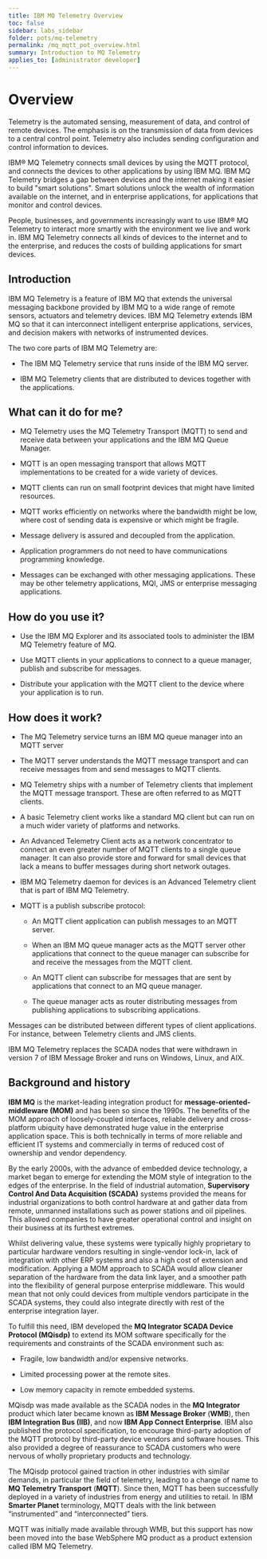 ```yaml
---
title: IBM MQ Telemetry Overview
toc: false
sidebar: labs_sidebar
folder: pots/mq-telemetry
permalink: /mq_mqtt_pot_overview.html
summary: Introduction to MQ Telemetry
applies_to: [administrator developer]
---
```


# Overview

Telemetry is the automated sensing, measurement of data, and control of remote devices. The emphasis is on the transmission of data from devices to a central control point. Telemetry also includes sending configuration and control information to devices.

IBM® MQ Telemetry connects small devices by using the MQTT protocol, and connects the devices to other applications by using IBM MQ. IBM MQ Telemetry bridges a gap between devices and the internet making it easier to build "smart solutions". Smart solutions unlock the wealth of information available on the internet, and in enterprise applications, for applications that monitor and control devices.

People, businesses, and governments increasingly want to use IBM® MQ Telemetry to interact more smartly with the environment we live and work in. IBM MQ Telemetry connects all kinds of devices to the internet and to the enterprise, and reduces the costs of building applications for smart devices.

## Introduction 

IBM MQ Telemetry is a feature of IBM MQ that extends the universal messaging backbone provided by IBM MQ to a wide range of remote sensors, actuators and telemetry devices. IBM MQ Telemetry extends IBM MQ so that it can interconnect intelligent enterprise applications, services, and decision makers with networks of instrumented devices.

The two core parts of IBM MQ Telemetry are:

* The IBM MQ Telemetry service that runs inside of the IBM MQ server.

* IBM MQ Telemetry clients that are distributed to devices together with the applications.

## What can it do for me? 

* MQ Telemetry uses the MQ Telemetry Transport (MQTT) to send and receive data between your applications and the IBM MQ Queue Manager.

* MQTT is an open messaging transport that allows MQTT implementations to be created for a wide variety of devices.

* MQTT clients can run on small footprint devices that might have limited resources.

* MQTT works efficiently on networks where the bandwidth might be low, where cost of sending data is expensive or which might be fragile.

* Message delivery is assured and decoupled from the application.

* Application programmers do not need to have communications programming knowledge.

* Messages can be exchanged with other messaging applications. These may be other telemetry applications, MQI, JMS or enterprise messaging applications.

## How do you use it? 

* Use the IBM MQ Explorer and its associated tools to administer the IBM MQ Telemetry feature of MQ.

* Use MQTT clients in your applications to connect to a queue manager, publish and subscribe for messages.

* Distribute your application with the MQTT client to the device where your application is to run.

## How does it work? 

* The MQ Telemetry service turns an IBM MQ queue manager into an MQTT server

* The MQTT server understands the MQTT message transport and can receive messages from and send messages to MQTT clients.

* MQ Telemetry ships with a number of Telemetry clients that implement the MQTT message transport. These are often referred to as MQTT clients.

* A basic Telemetry client works like a standard MQ client but can run on a much wider variety of platforms and networks.

* An Advanced Telemetry Client acts as a network concentrator to connect an even greater number of MQTT clients to a single queue manager. It can also provide store and forward for small devices that lack a means to buffer messages during short network outages.

* IBM MQ Telemetry daemon for devices is an Advanced Telemetry client that is part of IBM MQ Telemetry.

* MQTT is a publish subscribe protocol:

    * An MQTT client application can publish messages to an MQTT server.

    * When an IBM MQ queue manager acts as the MQTT server other applications that connect to the queue manager can subscribe for and receive the messages from the MQTT client.

    * An MQTT client can subscribe for messages that are sent by applications that connect to an MQ queue manager.

    * The queue manager acts as router distributing messages from publishing applications to subscribing applications.

Messages can be distributed between different types of client applications. For instance, between Telemetry clients and JMS clients.

IBM MQ Telemetry replaces the SCADA nodes that were withdrawn in version 7 of IBM Message Broker and runs on Windows, Linux, and AIX.

## Background and history

**IBM MQ** is the market-leading integration product for
**message-oriented-middleware (MOM)** and has been so since the 1990s. The
benefits of the MOM approach of loosely-coupled interfaces, reliable delivery
and cross-platform ubiquity have demonstrated huge value in the enterprise
application space. This is both technically in terms of more reliable and
efficient IT systems and commercially in terms of reduced cost of ownership and vendor dependency.

By the early 2000s, with the advance of embedded device technology, a market
began to emerge for extending the MOM style of integration to the edges of the enterprise. In the field of industrial automation, **Supervisory Control And Data Acquisition (SCADA)** systems provided the means for industrial
organizations to both control hardware at and gather data from remote, unmanned installations such as power stations and oil pipelines. This allowed companies to have greater operational control and insight on their business at its furthest extremes.

Whilst delivering value, these systems were typically highly proprietary to
particular hardware vendors resulting in single-vendor lock-in, lack of
integration with other ERP systems and also a high cost of extension and
modification. Applying a MOM approach to SCADA would allow cleaner separation of the hardware from the data link layer, and a smoother path into the flexibility of general purpose enterprise middleware. This would mean that not only could devices from multiple vendors participate in the SCADA systems, they could also integrate directly with rest of the enterprise integration layer.

To fulfill this need, IBM developed the **MQ Integrator SCADA Device Protocol
(MQisdp)** to extend its MOM software specifically for the requirements and
constraints of the SCADA environment such as:

* Fragile, low bandwidth and/or expensive networks.

* Limited processing power at the remote sites.

* Low memory capacity in remote embedded systems.

MQisdp was made available as the SCADA nodes in the **MQ Integrator** product
which later became known as **IBM Message Broker** (**WMB**), then **IBM Integration Bus (IIB)**, and now **IBM App Connect Enterprise**. IBM also published the protocol specification, to encourage third-party adoption of the MQTT protocol by third-party device vendors and software houses. This also provided a degree of reassurance to SCADA customers who were nervous of wholly proprietary products and technology.

The MQisdp protocol gained traction in other industries with similar demands, in particular the field of telemetry, leading to a change of name to **MQ Telemetry Transport** (**MQTT**). Since then, MQTT has been successfully deployed in a variety of industries from energy and utilities to retail. In IBM **Smarter Planet** terminology, MQTT deals with the link between “instrumented” and “interconnected” tiers.

MQTT was initially made available through WMB, but this support has now been
moved into the base WebSphere MQ product as a product extension called IBM MQ Telemetry.